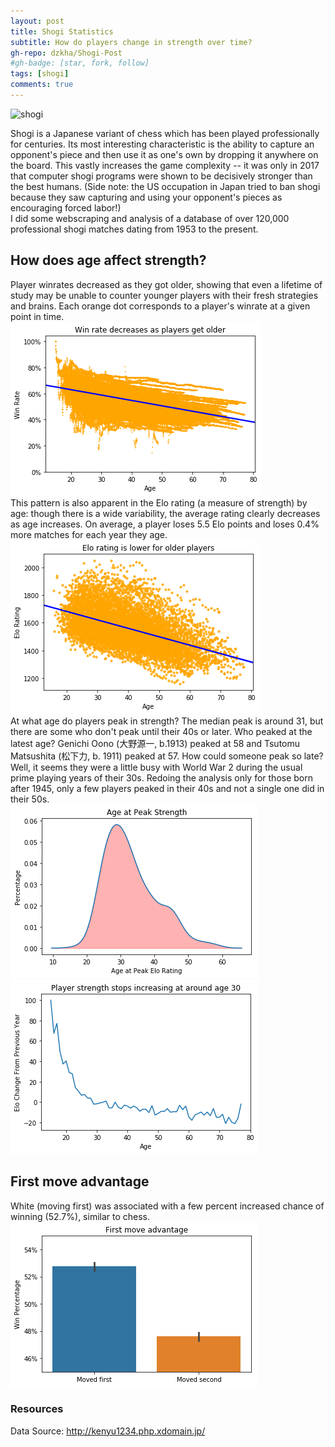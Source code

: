 ```yaml
---
layout: post
title: Shogi Statistics
subtitle: How do players change in strength over time?
gh-repo: dzkha/Shogi-Post
#gh-badge: [star, fork, follow]
tags: [shogi]
comments: true
---
```


![shogi](https://www.culcome.com/culcome/wp-content/uploads/shogi_lesson.jpg)

Shogi is a Japanese variant of chess which has been played professionally for centuries. Its most interesting characteristic is the ability to capture an opponent's piece and then use it as one's own by dropping it anywhere on the board.  This vastly increases the game complexity -- it was only in 2017 that computer shogi programs were shown to be decisively stronger than the best humans. (Side note: the US occupation in Japan tried to ban shogi because they saw capturing and using your opponent's pieces as encouraging forced labor!)
<br/>
I did some webscraping and analysis of a database of over 120,000 professional shogi matches dating from 1953 to the present. 

## How does age affect strength?
Player winrates decreased as they got older, showing that even a lifetime of study may be unable to counter younger players with their fresh strategies and brains. Each orange dot corresponds to a player's winrate at a given point in time. <br/>
![wins_by_age](https://raw.githubusercontent.com/dzkha/dzkha.github.io/master/img/win_by_age2.png)<br/>
This pattern is also apparent in the Elo rating (a measure of strength) by age: though there is a wide variability, the average rating clearly
decreases as age increases. On average, a player loses 5.5 Elo points and loses 0.4% more matches for each year they age. <br/>
![rating_by_age](https://raw.githubusercontent.com/dzkha/dzkha.github.io/master/img/rating_by_age2.png)<br/>
At what age do players peak in strength? The median peak is around 31, but there are some who don't peak until their 40s or later. Who peaked at the latest age? Genichi Oono (大野源一, b.1913) peaked at 58 and Tsutomu Matsushita (松下力, b. 1911) peaked at 57. How could someone peak so late? Well, it seems they were a little busy with World War 2 during the usual prime playing years of their 30s. Redoing the analysis only for those born after 1945, only a few players peaked in their 40s and not a single one did in their 50s. <br/>
![rating_by_age](https://raw.githubusercontent.com/dzkha/dzkha.github.io/master/img/peak_strength.png)
![elo_change](https://raw.githubusercontent.com/dzkha/dzkha.github.io/master/img/elo_change.png)<br/>

## First move advantage
White (moving first) was associated with a few percent increased chance of winning (52.7%), similar to chess. <br/>
![first_move](https://raw.githubusercontent.com/dzkha/dzkha.github.io/master/img/first_move_advantage.png)

### Resources

Data Source: http://kenyu1234.php.xdomain.jp/
